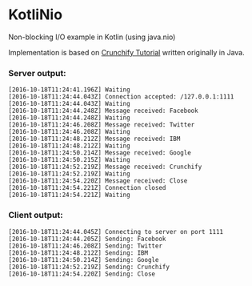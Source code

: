 # KotliNio
Non-blocking I/O example in Kotlin (using java.nio)

Implementation is based on [Crunchify Tutorial](http://crunchify.com/java-nio-non-blocking-io-with-server-client-example-java-nio-bytebuffer-and-channels-selector-java-nio-vs-io/) written originally in Java.

### Server output:

```
[2016-10-18T11:24:41.196Z] Waiting
[2016-10-18T11:24:44.043Z] Connection accepted: /127.0.0.1:1111
[2016-10-18T11:24:44.043Z] Waiting
[2016-10-18T11:24:44.248Z] Message received: Facebook
[2016-10-18T11:24:44.248Z] Waiting
[2016-10-18T11:24:46.208Z] Message received: Twitter
[2016-10-18T11:24:46.208Z] Waiting
[2016-10-18T11:24:48.212Z] Message received: IBM
[2016-10-18T11:24:48.212Z] Waiting
[2016-10-18T11:24:50.214Z] Message received: Google
[2016-10-18T11:24:50.215Z] Waiting
[2016-10-18T11:24:52.219Z] Message received: Crunchify
[2016-10-18T11:24:52.219Z] Waiting
[2016-10-18T11:24:54.220Z] Message received: Close
[2016-10-18T11:24:54.221Z] Connection closed
[2016-10-18T11:24:54.221Z] Waiting
```

### Client output:

```
[2016-10-18T11:24:44.045Z] Connecting to server on port 1111
[2016-10-18T11:24:44.205Z] Sending: Facebook
[2016-10-18T11:24:46.208Z] Sending: Twitter
[2016-10-18T11:24:48.212Z] Sending: IBM
[2016-10-18T11:24:50.214Z] Sending: Google
[2016-10-18T11:24:52.219Z] Sending: Crunchify
[2016-10-18T11:24:54.220Z] Sending: Close
```
